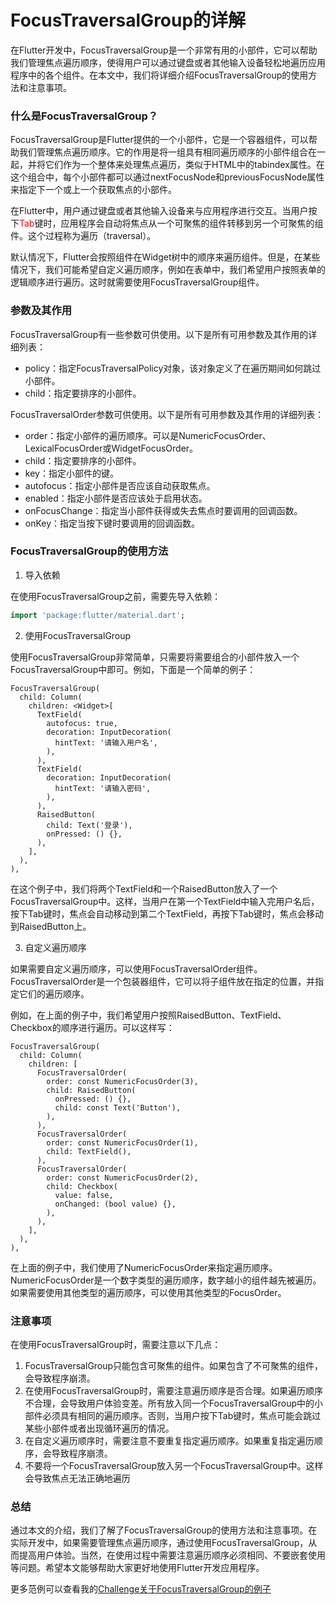 FocusTraversalGroup的详解
=======

在Flutter开发中，FocusTraversalGroup是一个非常有用的小部件，它可以帮助我们管理焦点遍历顺序，使得用户可以通过键盘或者其他输入设备轻松地遍历应用程序中的各个组件。在本文中，我们将详细介绍FocusTraversalGroup的使用方法和注意事项。

### 什么是FocusTraversalGroup？

FocusTraversalGroup是Flutter提供的一个小部件，它是一个容器组件，可以帮助我们管理焦点遍历顺序。它的作用是将一组具有相同遍历顺序的小部件组合在一起，并将它们作为一个整体来处理焦点遍历，类似于HTML中的tabindex属性。在这个组合中，每个小部件都可以通过nextFocusNode和previousFocusNode属性来指定下一个或上一个获取焦点的小部件。

在Flutter中，用户通过键盘或者其他输入设备来与应用程序进行交互。当用户按下<font color=red>Tab</font>键时，应用程序会自动将焦点从一个可聚焦的组件转移到另一个可聚焦的组件。这个过程称为遍历（traversal）。

默认情况下，Flutter会按照组件在Widget树中的顺序来遍历组件。但是，在某些情况下，我们可能希望自定义遍历顺序，例如在表单中，我们希望用户按照表单的逻辑顺序进行遍历。这时就需要使用FocusTraversalGroup组件。


### 参数及其作用

FocusTraversalGroup有一些参数可供使用。以下是所有可用参数及其作用的详细列表：

- policy：指定FocusTraversalPolicy对象，该对象定义了在遍历期间如何跳过小部件。
- child：指定要排序的小部件。

FocusTraversalOrder参数可供使用。以下是所有可用参数及其作用的详细列表：

- order：指定小部件的遍历顺序。可以是NumericFocusOrder、LexicalFocusOrder或WidgetFocusOrder。
- child：指定要排序的小部件。
- key：指定小部件的键。
- autofocus：指定小部件是否应该自动获取焦点。
- enabled：指定小部件是否应该处于启用状态。
- onFocusChange：指定当小部件获得或失去焦点时要调用的回调函数。
- onKey：指定当按下键时要调用的回调函数。

### FocusTraversalGroup的使用方法


1. 导入依赖

在使用FocusTraversalGroup之前，需要先导入依赖：

```dart
import 'package:flutter/material.dart';
```

2. 使用FocusTraversalGroup

使用FocusTraversalGroup非常简单，只需要将需要组合的小部件放入一个FocusTraversalGroup中即可。例如，下面是一个简单的例子：

```
FocusTraversalGroup(
  child: Column(
    children: <Widget>[
      TextField(
        autofocus: true,
        decoration: InputDecoration(
          hintText: '请输入用户名',
        ),
      ),
      TextField(
        decoration: InputDecoration(
          hintText: '请输入密码',
        ),
      ),
      RaisedButton(
        child: Text('登录'),
        onPressed: () {},
      ),
    ],
  ),
),
```

在这个例子中，我们将两个TextField和一个RaisedButton放入了一个FocusTraversalGroup中。这样，当用户在第一个TextField中输入完用户名后，按下Tab键时，焦点会自动移动到第二个TextField，再按下Tab键时，焦点会移动到RaisedButton上。

3. 自定义遍历顺序

如果需要自定义遍历顺序，可以使用FocusTraversalOrder组件。FocusTraversalOrder是一个包装器组件，它可以将子组件放在指定的位置，并指定它们的遍历顺序。

例如，在上面的例子中，我们希望用户按照RaisedButton、TextField、Checkbox的顺序进行遍历。可以这样写：

```
FocusTraversalGroup(
  child: Column(
    children: [
      FocusTraversalOrder(
        order: const NumericFocusOrder(3),
        child: RaisedButton(
          onPressed: () {},
          child: const Text('Button'),
        ),
      ),
      FocusTraversalOrder(
        order: const NumericFocusOrder(1),
        child: TextField(),
      ),
      FocusTraversalOrder(
        order: const NumericFocusOrder(2),
        child: Checkbox(
          value: false,
          onChanged: (bool value) {},
        ),
      ),
    ],
  ),
),
```

在上面的例子中，我们使用了NumericFocusOrder来指定遍历顺序。NumericFocusOrder是一个数字类型的遍历顺序，数字越小的组件越先被遍历。如果需要使用其他类型的遍历顺序，可以使用其他类型的FocusOrder。


### 注意事项

在使用FocusTraversalGroup时，需要注意以下几点：

1. FocusTraversalGroup只能包含可聚焦的组件。如果包含了不可聚焦的组件，会导致程序崩溃。
2. 在使用FocusTraversalGroup时，需要注意遍历顺序是否合理。如果遍历顺序不合理，会导致用户体验变差。所有放入同一个FocusTraversalGroup中的小部件必须具有相同的遍历顺序。否则，当用户按下Tab键时，焦点可能会跳过某些小部件或者出现循环遍历的情况。
3. 在自定义遍历顺序时，需要注意不要重复指定遍历顺序。如果重复指定遍历顺序，会导致程序崩溃。
4. 不要将一个FocusTraversalGroup放入另一个FocusTraversalGroup中。这样会导致焦点无法正确地遍历


### 总结

通过本文的介绍，我们了解了FocusTraversalGroup的使用方法和注意事项。在实际开发中，如果需要管理焦点遍历顺序，通过使用FocusTraversalGroup，从而提高用户体验。当然，在使用过程中需要注意遍历顺序必须相同、不要嵌套使用等问题。希望本文能够帮助大家更好地使用Flutter开发应用程序。

更多范例可以查看我的[Challenge关于FocusTraversalGroup的例子](https://github.com/davidzou/flutter_challenge/tree/master/f_012_widgets_focus_traversal_group)